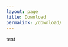```yaml
---
layout: page
title: Download
permalink: /download/
---
```


<span class="page-tagline">test</span>
<div class="post-content-download">
  <p>
    <br />
  </p>
  <div class="download">
  </div>
</div>
